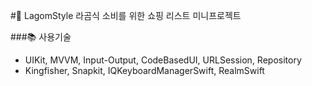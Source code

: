 #📕 LagomStyle
라곰식 소비를 위한 쇼핑 리스트 미니프로젝트

###📚 사용기술
- UIKit, MVVM, Input-Output, CodeBasedUI, URLSession, Repository
- Kingfisher, Snapkit, IQKeyboardManagerSwift, RealmSwift
